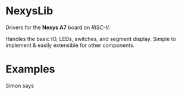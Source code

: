 # NexysLib
Drivers for the **Nexys A7** board on *RISC-V*.

Handles the basic IO, LEDs, switches, and segment display.
Simple to implement & easily extensible for other components.

# Examples
Simon says
